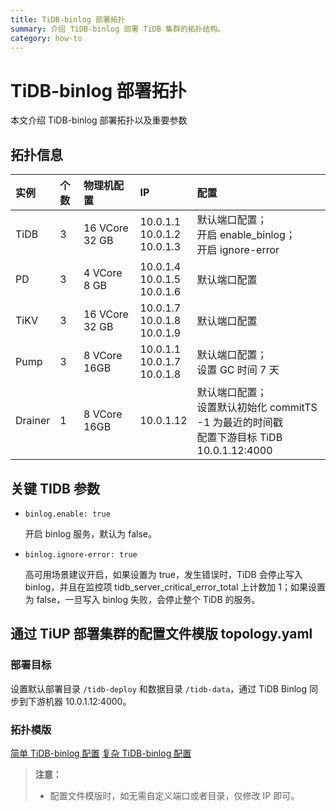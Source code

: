 ```yaml
---
title: TiDB-binlog 部署拓扑
summary: 介绍 TiDB-binlog 部署 TiDB 集群的拓扑结构。
category: how-to
---
```


# TiDB-binlog 部署拓扑

本文介绍 TiDB-binlog 部署拓扑以及重要参数

## 拓扑信息

| 实例 |个数| 物理机配置 | IP | 配置 |
| :-- | :-- | :-- | :-- | :-- |
|TiDB | 3 | 16 VCore 32 GB | 10.0.1.1 <br> 10.0.1.2 <br> 10.0.1.3 | 默认端口配置；<br>开启 enable_binlog； <br> 开启 ignore-error |
| PD | 3 | 4 VCore 8 GB | 10.0.1.4 <br> 10.0.1.5 <br> 10.0.1.6 | 默认端口配置 |
| TiKV | 3 | 16 VCore 32 GB | 10.0.1.7 <br> 10.0.1.8 <br> 10.0.1.9 | 默认端口配置 |
| Pump| 3 |8 VCore 16GB |10.0.1.1 <br> 10.0.1.7 <br> 10.0.1.8 | 默认端口配置； <br> 设置 GC 时间 7 天 |
| Drainer | 1 | 8 VCore 16GB | 10.0.1.12 | 默认端口配置；<br> 设置默认初始化 commitTS -1 为最近的时间戳 <br> 配置下游目标 TiDB 10.0.1.12:4000 |

## 关键 TIDB 参数

- `binlog.enable: true`

    开启 binlog 服务，默认为 false。

- `binlog.ignore-error: true`

    高可用场景建议开启，如果设置为 true，发生错误时，TiDB 会停止写入 binlog，并且在监控项 tidb_server_critical_error_total 上计数加 1；如果设置为 false，一旦写入 binlog 失败，会停止整个 TiDB 的服务。

## 通过 TiUP 部署集群的配置文件模版 topology.yaml

### 部署目标

设置默认部署目录 `/tidb-deploy` 和数据目录 `/tidb-data`，通过 TiDB Binlog 同步到下游机器 10.0.1.12:4000。

### 拓扑模版

[简单 TiDB-binlog 配置](/simple-tidb-binlog.yaml)
[复杂 TiDB-binlog 配置](/complex-tidb-binlog.yaml)

> **注意：**
>
> - 配置文件模版时，如无需自定义端口或者目录，仅修改 IP 即可。 
